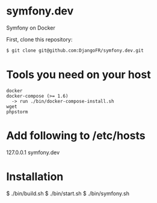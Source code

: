 # symfony.dev
Symfony on Docker

First, clone this repository:

```bash
$ git clone git@github.com:DjangoFR/symfony.dev.git
```

# Tools you need on your host


```text
docker
docker-compose (>= 1.6)
  -> run ./bin/docker-compose-install.sh
wget
phpstorm
```

# Add following to /etc/hosts
127.0.0.1	symfony.dev

# Installation

$ ./bin/build.sh 
$ ./bin/start.sh 
$ ./bin/symfony.sh 


